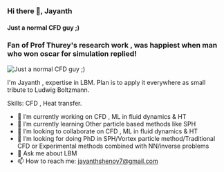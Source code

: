 ### Hi there 👋, Jayanth
#### Just a normal CFD guy ;)
### Fan of Prof Thurey's research work , was happiest when man who won oscar for simulation replied!

![Just a normal CFD guy ;)](https://cdn.paperpile.com/blog/img/ludwig-boltzmann-1400x700.png)

I'm Jayanth , expertise in LBM. Plan is to apply it everywhere as small tribute to Ludwig Boltzmann.

Skills: CFD , Heat transfer.

- 🔭 I’m currently working on CFD , ML in fluid dynamics & HT 
- 🌱 I’m currently learning Other particle based methods like SPH 
- 👯 I’m looking to collaborate on CFD , ML in fluid dynamics & HT 
- 🤔 I’m looking for doing PhD in SPH/Vortex particle method/Traditional CFD or Experimental methods combined with NN/inverse problems
- 💬 Ask me about LBM 
- 📫 How to reach me: jayanthshenoy7@gmail.com 









